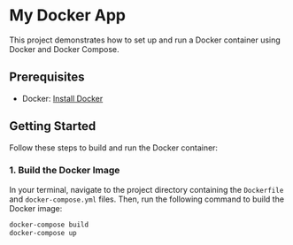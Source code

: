 # My Docker App

This project demonstrates how to set up and run a Docker container using Docker and Docker Compose.

## Prerequisites

- Docker: [Install Docker](https://docs.docker.com/get-docker/)

## Getting Started

Follow these steps to build and run the Docker container:

### 1. Build the Docker Image

In your terminal, navigate to the project directory containing the `Dockerfile` and `docker-compose.yml` files. Then, run the following command to build the Docker image:

```bash
docker-compose build
docker-compose up
